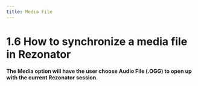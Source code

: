 ```yaml
---
title: Media File
---
```

1.6 How to synchronize a media file in Rezonator
=====
**The Media option will have the user choose Audio File (.OGG) to open up with the current Rezonator session**.
